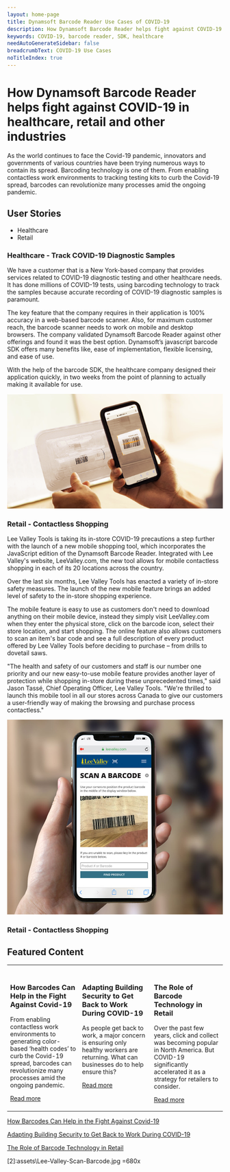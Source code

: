 ```yaml
---
layout: home-page
title: Dynamsoft Barcode Reader Use Cases of COVID-19
description: How Dynamsoft Barcode Reader helps fight against COVID-19 in healthcare, retail and other industries
keywords: COVID-19, barcode reader, SDK, healthcare
needAutoGenerateSidebar: false
breadcrumbText: COVID-19 Use Cases
noTitleIndex: true
---
```


<h1 class="tc h1Title">How Dynamsoft Barcode Reader helps fight against COVID-19 in healthcare, retail and other industries</h1>
<p class="tc titleDescription">As the world continues to face the Covid-19 pandemic, innovators and governments of various countries have been trying numerous ways to contain its spread. Barcoding technology is one of them. From enabling contactless work environments to tracking testing kits to curb the Covid-19 spread, barcodes can revolutionize many processes amid the ongoing pandemic.
</p>

## User Stories

<ul class="tabList">
  <li class="on">Healthcare</li>
  <li>Retail</li>
</ul>
<div class="tabContentList">
  <div class="tabContent on">
    <h3>Healthcare - Track COVID-19 Diagnostic Samples</h3>
    <div class="tabDetail clearfix">
      <div class="descCnt fl">
        <p>We have a customer that is a New York-based company that provides services related to COVID-19 diagnostic testing and other healthcare needs. It has done millions of COVID-19 tests, using barcoding technology to track the samples because accurate recording of COVID-19 diagnostic samples is paramount.</p>
        <p>The key feature that the company requires in their application is 100% accuracy in a web-based barcode scanner. Also, for maximum customer reach, the barcode scanner needs to work on mobile and desktop browsers. The company validated Dynamsoft Barcode Reader against other offerings and found it was the best option. Dynamsoft’s javascript barcode SDK offers many benefits like, ease of implementation, flexible licensing, and ease of use.</p>
        <p>With the help of the barcode SDK, the healthcare company designed their application quickly, in two weeks from the point of planning to actually making it available for use.</p>
      </div>
      <div class="imgCnt fl">
        <img src="assets\user-story-vault-health.png" alt="user story of tracking COVID-19 diagnostic samples"/>
      </div>
    </div>
  </div>
  <div class="tabContent">
    <h3>Retail - Contactless Shopping</h3>
    <div class="tabDetail clearfix">
      <div class="descCnt fl">
        <p>Lee Valley Tools is taking its in-store COVID-19 precautions a step further with the launch of a new mobile shopping tool, which incorporates the JavaScript edition of the Dynamsoft Barcode Reader. Integrated with Lee Valley's website, LeeValley.com, the new tool allows for mobile contactless shopping in each of its 20 locations across the country.</p>
        <p>Over the last six months, Lee Valley Tools has enacted a variety of in-store safety measures. The launch of the new mobile feature brings an added level of safety to the in-store shopping experience.</p>
        <p>The mobile feature is easy to use as customers don't need to download anything on their mobile device, instead they simply visit LeeValley.com when they enter the physical store, click on the barcode icon, select their store location, and start shopping. The online feature also allows customers to scan an item's bar code and see a full description of every product offered by Lee Valley Tools before deciding to purchase – from drills to dovetail saws.</p>
        <p>"The health and safety of our customers and staff is our number one priority and our new easy-to-use mobile feature provides another layer of protection while shopping in-store during these unprecedented times," said Jason Tassé, Chief Operating Officer, Lee Valley Tools. "We're thrilled to launch this mobile tool in all our stores across Canada to give our customers a user-friendly way of making the browsing and purchase process contactless."</p>
      </div>
      <div class="imgCnt fl">
        <img src="assets\Lee-Valley-Scan-Barcode.jpg" alt="user story of retail contactless shopping"/>
      </div>
    </div>
  </div>
</div>

### Retail - Contactless Shopping

## Featured Content

<table class="card-table">
  <tr>
    <td width="33.3%" style="vertical-align: top">
      <div class="card-item">
        <div class="imgBox"><img /></div>
        <div class="card-content">
          <h3>How Barcodes Can Help in the Fight Against Covid-19</h3>
          <p>From enabling contactless work environments to generating color-based ‘health codes’ to curb the Covid-19 spread, barcodes can revolutionize many processes amid the ongoing pandemic. </p>
          <p><a href="https://www.dynamsoft.com/blog/insights/how-barcodes-can-help-against-covid-19/">Read more</a></p>
        </div>
      </div>
    </td>
    <td width="33.3%" style="vertical-align: top">
      <div class="card-item">
        <div class="imgBox"><img /></div>
        <div class="card-content">
          <h3>Adapting Building Security to Get Back to Work During COVID-19</h3>
          <p>As people get back to work, a major concern is ensuring only healthy workers are returning. What can businesses do to help ensure this?</p>
          <p><a href="https://www.dynamsoft.com/blog/insights/adapting-building-security-get-back-to-work-during-covid-19/">Read more</a></p>
        </div>
      </div>
    </td>
    <td width="33.3%" style="vertical-align: top">
      <div class="card-item">
        <div class="imgBox"><img /></div>
        <div class="card-content">
          <h3>The Role of Barcode Technology in Retail</h3>
          <p>Over the past few years, click and collect was becoming popular in North America. But COVID-19 significantly accelerated it as a strategy for retailers to consider.</p>
          <p><a href="https://www.dynamsoft.com/blog/imaging/barcode/role-of-barcode-technology-in-retail/">Read more</a></p>
        </div>
      </div>
    </td>
  </tr>
</table>


[How Barcodes Can Help in the Fight Against Covid-19](https://www.dynamsoft.com/blog/insights/how-barcodes-can-help-against-covid-19/)

[Adapting Building Security to Get Back to Work During COVID-19](https://www.dynamsoft.com/blog/insights/adapting-building-security-get-back-to-work-during-covid-19/)

[The Role of Barcode Technology in Retail](https://www.dynamsoft.com/blog/imaging/barcode/role-of-barcode-technology-in-retail/)

[1]:assets\user-story-vault-health.png
[2]:assets\Lee-Valley-Scan-Barcode.jpg =680x

